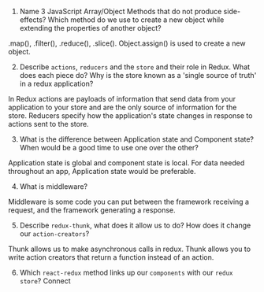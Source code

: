 1.  Name 3 JavaScript Array/Object Methods that do not produce side-effects? Which method do we use to create a new object while extending the properties of another object?

.map(),  .filter(), .reduce(), .slice(). Object.assign() is used to create a new object.


2.  Describe `actions`, `reducers` and the `store` and their role in Redux. What does each piece do? Why is the store known as a 'single source of truth' in a redux application?

In Redux actions are payloads of information that send data from your application to your store and are the only source of information for the store. Reducers specify how the application's state changes in response to actions sent to the store. 



3.  What is the difference between Application state and Component state? When would be a good time to use one over the other?

Application state is global and component state is local. For data needed throughout an app, Application state would be preferable.

4.  What is middleware?

Middleware is some code you can put between the framework receiving a request, and the framework generating a response. 


5.  Describe `redux-thunk`, what does it allow us to do? How does it change our `action-creators`?

Thunk allows us to make asynchronous calls in redux. Thunk allows you to write action creators that return a function instead of an action.


6.  Which `react-redux` method links up our `components` with our `redux store`?
Connect